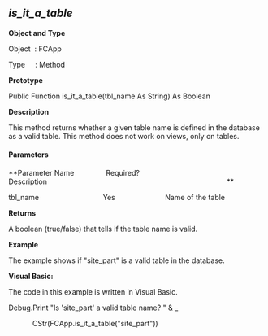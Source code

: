 _is_it_a_table_
-----------------

**Object and Type**

Object  : FCApp

Type     : Method

**Prototype**

Public Function is_it_a_table(tbl_name As String) As Boolean

**Description**

This method returns whether a given table name is defined in the database as a valid table. This method does not work on views, only on tables.

#### Parameters
**Parameter Name                Required?             Description                                                                                          **

tbl_name                                Yes                         Name of the table

**Returns**

A boolean (true/false) that tells if the table name is valid.

**Example**

The example shows if "site_part" is a valid table in the database.

**Visual Basic:**

The code in this example is written in Visual Basic.

Debug.Print "Is 'site_part' a valid table name? " & _

            CStr(FCApp.is_it_a_table("site_part"))